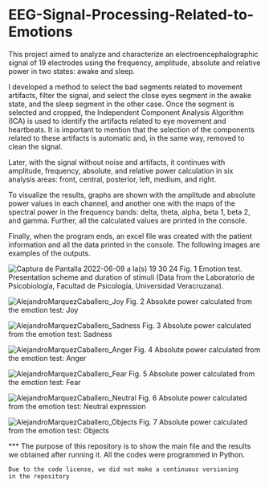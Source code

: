 # EEG-Signal-Processing-Related-to-Emotions

This project aimed to analyze and characterize an electroencephalographic signal of 19 electrodes using 
the frequency, amplitude, absolute and relative power in two states: awake and sleep.

I developed a method to select the bad segments related to movement artifacts, filter the signal, and 
select the close eyes segment in the awake state, and the sleep segment in the other case. Once the 
segment is selected and cropped, the Independent Component Analysis Algorithm (ICA) is used to identify 
the artifacts related to eye movement and heartbeats. It is important to mention that the selection of 
the components related to these artifacts is automatic and, in the same way, removed to clean the signal.

Later, with the signal without noise and artifacts, it continues with amplitude, frequency, absolute, and 
relative power calculation in six analysis areas: front, central, posterior, left, medium, and right.

To visualize the results, graphs are shown with the amplitude and absolute power values in each channel, 
and another one with the maps of the spectral power in the frequency bands: delta, theta, alpha, beta 1, 
beta 2, and gamma. Further, all the calculated values ​​are printed in the console.

Finally, when the program ends, an excel file was created with the patient information and all the data 
printed in the console. The following images are examples of the outputs.

![Captura de Pantalla 2022-06-09 a la(s) 19 30 24](https://user-images.githubusercontent.com/60671532/172968099-47743c83-d285-4969-ac6d-767be93f4f19.png)
Fig. 1 Emotion test. Presentation scheme and duration of stimuli 
(Data from the Laboratorio de Psicobiología, Facultad de Psicología, Universidad Veracruzana).

![AlejandroMarquezCaballero_Joy](https://user-images.githubusercontent.com/60671532/172968154-e1a238b5-0a35-4893-9490-8ef46c1ee4a8.png)
Fig. 2 Absolute power calculated from the emotion test:  Joy

![AlejandroMarquezCaballero_Sadness](https://user-images.githubusercontent.com/60671532/172968302-3c4e4be0-35fc-4fe2-8ae0-0acb32b5c1d5.png)
Fig. 3 Absolute power calculated from the emotion test:  Sadness

![AlejandroMarquezCaballero_Anger](https://user-images.githubusercontent.com/60671532/172968315-654e1cf4-f41e-46f3-af31-12ec9a7297fb.png)
Fig. 4 Absolute power calculated from the emotion test: Anger

![AlejandroMarquezCaballero_Fear](https://user-images.githubusercontent.com/60671532/172968320-131f72e9-9e21-4c3b-a92b-c11ef37c1623.png)
Fig. 5 Absolute power calculated from the emotion test: Fear

![AlejandroMarquezCaballero_Neutral](https://user-images.githubusercontent.com/60671532/172968326-2d1395a4-cf93-45a8-9354-af4234fc6a24.png)
Fig. 6 Absolute power calculated from the emotion test: Neutral expression 

![AlejandroMarquezCaballero_Objects](https://user-images.githubusercontent.com/60671532/172968346-d20fd6a3-1530-4981-b419-4fe4d9c038b1.png)
Fig. 7 Absolute power calculated from the emotion test: Objects

*** The purpose of this repository is to show the main file and the results we obtained after running it.
    All the codes were programmed in Python.
    
    Due to the code license, we did not make a continuous versioning 
    in the repository

